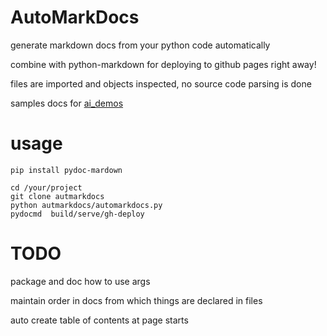 # AutoMarkDocs

generate markdown docs from your python code automatically

combine with python-markdown for deploying to github pages right away!

files are imported and objects inspected, no source code parsing is done

samples docs for [ai_demos](https://jarbasal.github.io/ai_demos/)


# usage

    pip install pydoc-mardown
    
    cd /your/project
    git clone autmarkdocs 
    python autmarkdocs/automarkdocs.py
    pydocmd  build/serve/gh-deploy
    
# TODO

package and doc how to use args

maintain order in docs from which things are declared in files

auto create table of contents at page starts